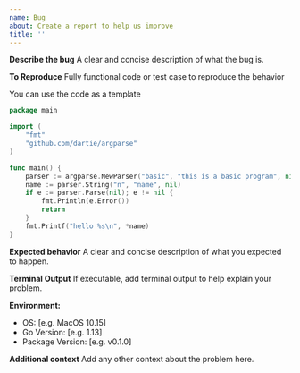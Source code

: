 ```yaml
---
name: Bug
about: Create a report to help us improve
title: ''
---
```


**Describe the bug**
A clear and concise description of what the bug is.

**To Reproduce**
Fully functional code or test case to reproduce the behavior

You can use the code as a template

```go
package main

import (
    "fmt"
    "github.com/dartie/argparse"
)

func main() {
    parser := argparse.NewParser("basic", "this is a basic program", nil)
    name := parser.String("n", "name", nil)
    if e := parser.Parse(nil); e != nil {
        fmt.Println(e.Error())
        return
    }
    fmt.Printf("hello %s\n", *name)
}
```

**Expected behavior**
A clear and concise description of what you expected to happen.

**Terminal Output**
If executable, add terminal output to help explain your problem.

**Environment:**

 - OS: [e.g. MacOS 10.15]
 - Go Version: [e.g. 1.13]
 - Package Version: [e.g. v0.1.0]

**Additional context**
Add any other context about the problem here.

